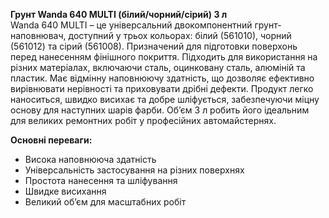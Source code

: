 **Грунт Wanda 640 MULTI (білий/чорний/сірий) 3 л**  
Wanda 640 MULTI – це універсальний двокомпонентний грунт-наповнювач, доступний у трьох кольорах: білий (561010), чорний (561012) та сірий (561008). Призначений для підготовки поверхонь перед нанесенням фінішного покриття. Підходить для використання на різних матеріалах, включаючи сталь, оцинковану сталь, алюміній та пластик. Має відмінну наповнюючу здатність, що дозволяє ефективно вирівнювати нерівності та приховувати дрібні дефекти. Продукт легко наноситься, швидко висихає та добре шліфується, забезпечуючи міцну основу для наступних шарів фарби. Об’єм 3 л робить його ідеальним для великих ремонтних робіт у професійних автомайстернях.

**Основні переваги:**
- Висока наповнююча здатність
- Універсальність застосування на різних поверхнях
- Простота нанесення та шліфування
- Швидке висихання
- Великий об’єм для масштабних робіт